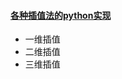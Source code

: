 #### [各种插值法的python实现](https://blog.csdn.net/qq_20011607/article/details/81412985)
  * 一维插值
  * 二维插值
  * 三维插值
